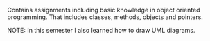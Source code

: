 Contains assignments including basic knowledge in object oriented programming.
That includes classes, methods, objects and pointers. 

NOTE: In this semester I also learned how to draw UML diagrams. 